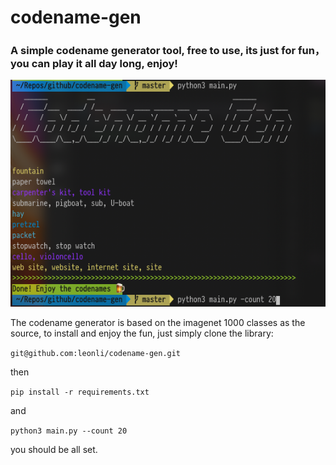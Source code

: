 # codename-gen
### A simple codename generator tool, free to use, its just for fun，you can play it all day long, enjoy!

![Image of the screen](fig/example.png)

The codename generator is based on the imagenet 1000 classes as the source, to install and enjoy the fun, just simply clone the library: 

`git@github.com:leonli/codename-gen.git`

then 

`pip install -r requirements.txt` 

and 

`python3 main.py --count 20` 

you should be all set.
